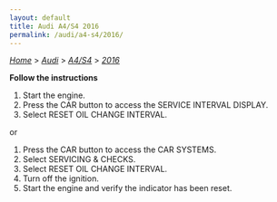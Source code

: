 ```yaml
---
layout: default
title: Audi A4/S4 2016
permalink: /audi/a4-s4/2016/
---
```

[*Home*](/) > [*Audi*](/audi/) > [*A4/S4*](/audi/a4-s4/) > [*2016*](/audi/a4-s4/2016/)

**Follow the instructions**

1. Start the engine.
2. Press the CAR button to access the SERVICE INTERVAL DISPLAY.
3. Select RESET OIL CHANGE INTERVAL.

or

1. Press the CAR button to access the CAR SYSTEMS.
2. Select SERVICING & CHECKS.
3. Select RESET OIL CHANGE INTERVAL.
4. Turn off the ignition.
5. Start the engine and verify the indicator has been reset.